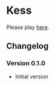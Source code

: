 # Kess
Please play [here](https://chenyibai.github.io/kess/).
## Changelog
### Version 0.1.0
* Initial version